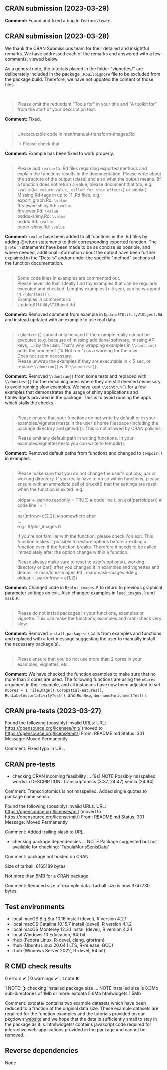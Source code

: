 ## CRAN submission (2023-03-29)

__Comment:__ Found and fixed a bug in `FeatureViewer`.

## CRAN submission (2023-03-28)

We thank the CRAN Submissions team for their detailed and insightful remarks. We have addressed each of the remarks and answered with a few comments, viewed below.

As a general note, the tutorials placed in the folder "vignettes/" are deliberately included in the package `.Rbuildignore` file to be excluded from the package build. Therefore, we have not updated the content of those files.

<br>

> Please omit the redundant "Tools for" in your title and "A toolkit for" from the start of your description text.

__Comment:__ Fixed.
<br><br>

> Unexecutable code in man/manual-transform-images.Rd  
> 
> -> Please check that

__Comment:__ Example has been fixed to work properly.
<br><br>

> Please add `\value` to .Rd files regarding exported methods and explain the functions results in the documentation. Please write about the structure of the output (class) and also what the output means. (If a function does not return a value, please document that too, e.g. `\value{No return value, called for side effects}` or similar). 
Missing Rd-tags in up to 11 .Rd files, e.g.:  
> export_graph.Rd: `\value`  
> ftrviewer-shiny.Rd: `\value`  
> ftrviewer.Rd: `\value`  
> osddu-shiny.Rd: `\value`  
> osddu.Rd: `\value`  
> paper-shiny.Rd: `\value`  

__Comment:__ `\value` have been added to all functions in the .Rd files by adding @return statements to their corresponding exported function. The `@return` statements have been made to be as concise as possible, and where needed, additional information about the output have been further explained in the "Details" and/or under the specific "method" sections of the function documentation.
<br><br>

> Some code lines in examples are commented out.  
> Please never do that. Ideally find toy examples that can be regularly executed and checked. Lengthy examples (> 5 sec), can be wrapped in `\\donttest{}`.  
> Examples in comments in:  
> UpdateSTUtilityV1Object.Rd  

__Comment:__ Removed comment from example in `UpdateSTUtilityV1Object.Rd` and instead updated with an example to use real data.
<br><br>

> `\\dontrun{}` should only be used if the example really cannot be executed (e.g. because of missing additional software, missing API keys, ...) by the user. That's why wrapping examples in `\\dontrun{}` adds the comment ("# Not run:") as a warning for the user.  
> Does not seem necessary.  
> Please unwrap the examples if they are executable in < 5 sec, or replace `\\dontrun{}` with `\\donttest{}`.  

__Comment:__ Removed `\\dontrun{}` from some tests and replaced with `\\donttest{}` for the remaining ones where they are still deemed necessary to avoid running slow examples. We have kept `\\dontrun{}` for a few examples that demonstrates the usage of shiny applications and htmlwidgets provided in the package. This is to avoid running the apps which stalls the checks.
<br><br>

> Please ensure that your functions do not write by default or in your examples/vignettes/tests in the user's home filespace (including the package directory and getwd()). This is not allowed by CRAN policies.  
>
> Please omit any default path in writing functions. In your examples/vignettes/tests you can write to tempdir().  

__Comment:__ Removed default paths from functions and changed to `tempdir()` in examples.
<br><br>

> Please make sure that you do not change the user's options, par or working directory. If you really have to do so within functions, please ensure with an *immediate* call of on.exit() that the settings are reset when the function is exited. e.g.:  
> ...  
> oldpar <- par(no.readonly = TRUE)  # code line i. 
> on.exit(par(oldpar))  # code line i + 1  
> ...  
> par(mfrow=c(2,2))  # somewhere after  
> ...  
> e.g.: R/plot_images.R  
>
> If you're not familiar with the function, please check ?on.exit. This function makes it possible to restore options before > exiting a function even if the function breaks. Therefore it needs to be called immediately after the option change within a function.  
> 
> Please always make sure to reset to user's options(), working directory or par() after you changed it in examples and vignettes and demos. -> man/load-images.Rd ; man/mask-images.Rde.g.:  
> oldpar <- par(mfrow = c(1,2))

__Comment:__ Changed code in `R/plot_images.R` to return to previous graphical parameter settings on exit. Also changed examples in `load_images.R` and `mask.R`.
<br><br>

> Please do not install packages in your functions, examples or vignette. This can make the functions, examples and cran-check very slow.

__Comment:__ Removed `install.packages()` calls from examples and functions and replaced with a text message suggesting the user to manually install the necessary package(s).
<br><br>

> Please ensure that you do not use more than 2 cores in your examples, vignettes, etc.

__Comment:__ We have checked the function examples to make sure that no more than 2 cores are used. The following functions are using the `nCores` argument in their example, and all instances have now been adjusted to set `nCores = 1`; `TileImage()`, `CorSpatialFeatures()`, `RunLabelAssortativityTest()`, and `RunNeighborhoodEnrichmentTest()`.  


## CRAN pre-tests (2023-03-27)

Found the following (possibly) invalid URLs:
  URL: https://opensource.org/licenses/mit/ (moved to https://opensource.org/license/mit/)
    From: README.md
    Status: 301
    Message: Moved Permanently
    
Comment: Fixed typo in URL.

## CRAN pre-tests

* checking CRAN incoming feasibility ... [9s] NOTE
Possibly misspelled words in DESCRIPTION:
  Transcriptomics (3:37, 24:47)
  semla (24:94)
  
Comment: Transcriptomics is not misspelled. Added single quotes to package name semla.

Found the following (possibly) invalid URLs:
  URL: https://opensource.org/licenses/mit (moved to https://opensource.org/license/mit/)
    From: README.md
    Status: 301
    Message: Moved Permanently
    
Comment: Added trailing slash to URL.

* checking package dependencies ... NOTE
Package suggested but not available for checking: 'TabulaMurisSenisData'

Comment: package not hosted on CRAN

Size of tarball: 6165189 bytes

Not more than 5MB for a CRAN package.

Comment: Reduced size of example data. Tarball size is now 3747730 bytes.


## Test environments

* local macOS Big Sur 10.16 install (devel), R version 4.2.1
* local macOS Catalina 10.15.7 install (devel), R version 4.1.2
* local macOS Monterey 12.3.1 install (devel), R version 4.2.1
* local Windows 10 Education, 64-bit
* rhub (Fedora Linux, R-devel, clang, gfortran)
* rhub (Ubuntu Linux 20.04.1 LTS, R-release, GCC)
* rhub (Windows Server 2022, R-devel, 64 bit)

## R CMD check results

0 errors ✔ | 0 warnings ✔ | 1 note ✖

1 NOTE:
❯ checking installed package size ... NOTE
    installed size is  8.3Mb
    sub-directories of 1Mb or more:
      extdata       5.6Mb
      htmlwidgets   1.5Mb

Comment: 
extdata/ contains two example datasets which have been reduced to a fraction of the 
original data size. These example datasets are required for the function examples and 
the tutorials provided on our pkgdown [website](https://github.com/ludvigla/semla) and
we hope that the data is sufficiently small to stay in the package as it is.
htmlwidgets/ contains javascript code required for interactive web-applications provided 
in the package and cannot be removed.

## Reverse dependencies

None
